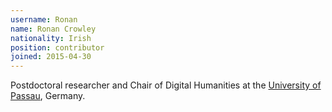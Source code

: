 ```yaml
---
username: Ronan
name: Ronan Crowley
nationality: Irish
position: contributor
joined: 2015-04-30
---
```

Postdoctoral researcher and Chair of Digital Humanities at the [University of Passau](http://www.uni-passau.de/en/), Germany.
